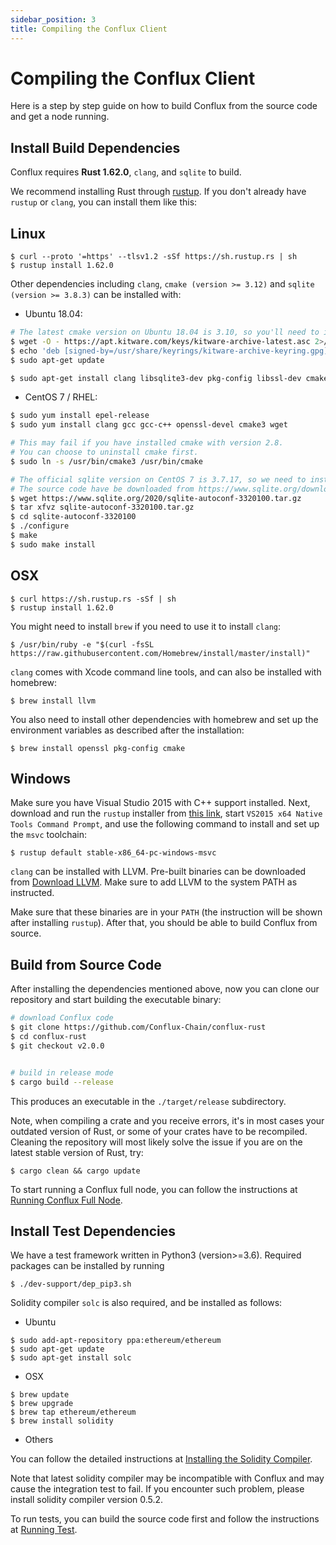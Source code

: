 ```yaml
---
sidebar_position: 3
title: Compiling the Conflux Client
---
```


# Compiling the Conflux Client

Here is a step by step guide on how to build Conflux from the source code and get a node running.

## Install Build Dependencies

Conflux requires **Rust 1.62.0**, ```clang```, and ```sqlite``` to build.

We recommend installing Rust through [rustup](https://rustup.rs/). If you don't already have ```rustup``` or ```clang```, you can install them like this:

## Linux

```
$ curl --proto '=https' --tlsv1.2 -sSf https://sh.rustup.rs | sh
$ rustup install 1.62.0
```

Other dependencies including ```clang```, ```cmake (version >= 3.12)``` and ```sqlite (version >= 3.8.3)``` can be installed with:

- Ubuntu 18.04:

```bash
# The latest cmake version on Ubuntu 18.04 is 3.10, so you'll need to install it from the Kitware repository.
$ wget -O - https://apt.kitware.com/keys/kitware-archive-latest.asc 2>/dev/null | gpg --dearmor - | sudo tee /usr/share/keyrings/kitware-archive-keyring.gpg >/dev/null
$ echo 'deb [signed-by=/usr/share/keyrings/kitware-archive-keyring.gpg] https://apt.kitware.com/ubuntu/ bionic main' | sudo tee /etc/apt/sources.list.d/kitware.list >/dev/null
$ sudo apt-get update

$ sudo apt-get install clang libsqlite3-dev pkg-config libssl-dev cmake
```

- CentOS 7 / RHEL:

```bash
$ sudo yum install epel-release
$ sudo yum install clang gcc gcc-c++ openssl-devel cmake3 wget

# This may fail if you have installed cmake with version 2.8.
# You can choose to uninstall cmake first.
$ sudo ln -s /usr/bin/cmake3 /usr/bin/cmake

# The official sqlite version on CentOS 7 is 3.7.17, so we need to install the latest version from the source code.
# The source code have be downloaded from https://www.sqlite.org/download.html
$ wget https://www.sqlite.org/2020/sqlite-autoconf-3320100.tar.gz
$ tar xfvz sqlite-autoconf-3320100.tar.gz
$ cd sqlite-autoconf-3320100
$ ./configure
$ make
$ sudo make install
```

## OSX

```
$ curl https://sh.rustup.rs -sSf | sh
$ rustup install 1.62.0
```

You might need to install ```brew``` if you need to use it to install ```clang```:

```
$ /usr/bin/ruby -e "$(curl -fsSL https://raw.githubusercontent.com/Homebrew/install/master/install)"
```

```clang``` comes with Xcode command line tools, and can also be installed with homebrew:

```
$ brew install llvm
```

You also need to install other dependencies with homebrew and set up the environment variables as described after the installation:

```
$ brew install openssl pkg-config cmake
```

## Windows

Make sure you have Visual Studio 2015 with C++ support installed. Next, download and run the ```rustup``` installer from [this link](https://static.rust-lang.org/rustup/dist/x86_64-pc-windows-msvc/rustup-init.exe), start ```VS2015 x64 Native Tools Command Prompt```, and use the following command to install and set up the ```msvc``` toolchain:

```
$ rustup default stable-x86_64-pc-windows-msvc
```

```clang``` can be installed with LLVM. Pre-built binaries can be downloaded from [Download LLVM](https://releases.llvm.org/download.html#8.0.0). Make sure to add LLVM to the system PATH as instructed.

Make sure that these binaries are in your ```PATH``` (the instruction will be shown after installing ```rustup```). After that, you should be able to build Conflux from source.

## Build from Source Code

After installing the dependencies mentioned above, now you can clone our repository and start building the executable binary:

```bash
# download Conflux code
$ git clone https://github.com/Conflux-Chain/conflux-rust
$ cd conflux-rust
$ git checkout v2.0.0


# build in release mode
$ cargo build --release
```

This produces an executable in the ```./target/release``` subdirectory.

Note, when compiling a crate and you receive errors, it's in most cases your outdated version of Rust, or some of your crates have to be recompiled. Cleaning the repository will most likely solve the issue if you are on the latest stable version of Rust, try:

```
$ cargo clean && cargo update
```

To start running a Conflux full node, you can follow the instructions at [Running Conflux Full Node](https://developer.confluxnetwork.org/conflux-doc/docs/get_started/#running-conflux-full-node).

## Install Test Dependencies

We have a test framework written in Python3 (version>=3.6). Required packages can be installed by running

```
$ ./dev-support/dep_pip3.sh
```

Solidity compiler ```solc``` is also required, and be installed as follows:

- Ubuntu

```
$ sudo add-apt-repository ppa:ethereum/ethereum
$ sudo apt-get update
$ sudo apt-get install solc
```

- OSX

```
$ brew update
$ brew upgrade
$ brew tap ethereum/ethereum
$ brew install solidity
```

- Others

You can follow the detailed instructions at [Installing the Solidity Compiler](https://docs.soliditylang.org/en/v0.5.7/installing-solidity.html#binary-packages).

Note that latest solidity compiler may be incompatible with Conflux and may cause the integration test to fail. If you encounter such problem, please install solidity compiler version 0.5.2.

To run tests, you can build the source code first and follow the instructions at [Running Test](https://developer.confluxnetwork.org/conflux-doc/docs/get_started#running-test).
